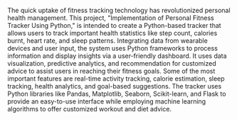 The quick uptake of fitness tracking technology has revolutionized personal health management. This project, "Implementation of Personal Fitness Tracker Using Python," is intended to create a Python-based tracker that allows users to track important health statistics like step count, calories burnt, heart rate, and sleep patterns. Integrating data from wearable devices and user input, the system uses Python frameworks to process information and display insights via a user-friendly dashboard. It uses data visualization, predictive analytics, and recommendation for customized advice to assist users in reaching their fitness goals. Some of the most important features are real-time activity tracking, calorie estimation, sleep tracking, health analytics, and goal-based suggestions. The tracker uses Python libraries like Pandas, Matplotlib, Seaborn, Scikit-learn, and Flask to provide an easy-to-use interface while employing machine learning algorithms to offer customized workout and diet advice.

